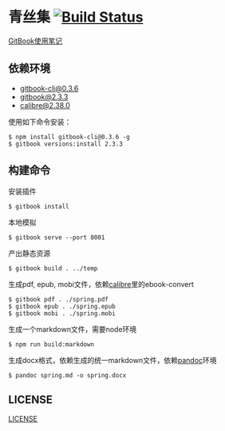 # 青丝集 [![Build Status](https://travis-ci.org/yanhaijing/spring.svg?branch=source)](https://travis-ci.org/yanhaijing/spring)
[GitBook使用笔记](http://yanhaijing.com/tool/2015/09/12/my-gitbook-note/)

## 依赖环境
- gitbook-cli@0.3.6
- gitbook@2.3.3
- calibre@2.38.0

使用如下命令安装：

    $ npm install gitbook-cli@0.3.6 -g
    $ gitbook versions:install 2.3.3

## 构建命令
安装插件

    $ gitbook install

本地模拟

	$ gitbook serve --port 8001

产出静态资源

	$ gitbook build . ../temp

生成pdf, epub, mobi文件，依赖[calibre](calibre)里的ebook-convert

    $ gitbook pdf . ./spring.pdf
    $ gitbook epub . ./spring.epub
	$ gitbook mobi . ./spring.mobi

生成一个markdown文件，需要node环境

    $ npm run build:markdown

生成docx格式，依赖生成的统一markdown文件，依赖[pandoc](http://pandoc.org/)环境

    $ pandoc spring.md -o spring.docx

## LICENSE
[LICENSE](./LICENSE.md)


[calibre]: http://calibre-ebook.com/
